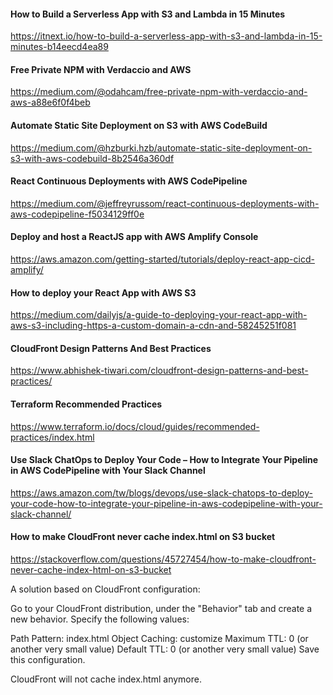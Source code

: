#### How to Build a Serverless App with S3 and Lambda in 15 Minutes
https://itnext.io/how-to-build-a-serverless-app-with-s3-and-lambda-in-15-minutes-b14eecd4ea89

#### Free Private NPM with Verdaccio and AWS
https://medium.com/@odahcam/free-private-npm-with-verdaccio-and-aws-a88e6f0f4beb

#### Automate Static Site Deployment on S3 with AWS CodeBuild
https://medium.com/@hzburki.hzb/automate-static-site-deployment-on-s3-with-aws-codebuild-8b2546a360df

#### React Continuous Deployments with AWS CodePipeline
https://medium.com/@jeffreyrussom/react-continuous-deployments-with-aws-codepipeline-f5034129ff0e

#### Deploy and host a ReactJS app with AWS Amplify Console
https://aws.amazon.com/getting-started/tutorials/deploy-react-app-cicd-amplify/

#### How to deploy your React App with AWS S3
https://medium.com/dailyjs/a-guide-to-deploying-your-react-app-with-aws-s3-including-https-a-custom-domain-a-cdn-and-58245251f081

#### CloudFront Design Patterns And Best Practices
https://www.abhishek-tiwari.com/cloudfront-design-patterns-and-best-practices/

#### Terraform Recommended Practices
https://www.terraform.io/docs/cloud/guides/recommended-practices/index.html

#### Use Slack ChatOps to Deploy Your Code – How to Integrate Your Pipeline in AWS CodePipeline with Your Slack Channel
https://aws.amazon.com/tw/blogs/devops/use-slack-chatops-to-deploy-your-code-how-to-integrate-your-pipeline-in-aws-codepipeline-with-your-slack-channel/


#### How to make CloudFront never cache index.html on S3 bucket
https://stackoverflow.com/questions/45727454/how-to-make-cloudfront-never-cache-index-html-on-s3-bucket

A solution based on CloudFront configuration:

Go to your CloudFront distribution, under the "Behavior" tab and create a new behavior. Specify the following values:

Path Pattern: index.html
Object Caching: customize
Maximum TTL: 0 (or another very small value)
Default TTL: 0 (or another very small value)
Save this configuration.

CloudFront will not cache index.html anymore.
